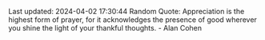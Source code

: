 Last updated: 2024-04-02 17:30:44
Random Quote: Appreciation is the highest form of prayer, for it acknowledges the presence of good wherever you shine the light of your thankful thoughts. - Alan Cohen